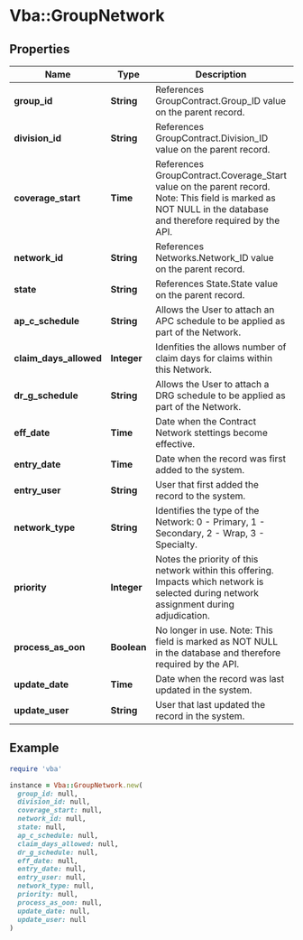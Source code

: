 # Vba::GroupNetwork

## Properties

| Name | Type | Description | Notes |
| ---- | ---- | ----------- | ----- |
| **group_id** | **String** | References GroupContract.Group_ID value on the parent record. |  |
| **division_id** | **String** | References GroupContract.Division_ID value on the parent record. |  |
| **coverage_start** | **Time** | References GroupContract.Coverage_Start value on the parent record. Note: This field is marked as NOT NULL in the database and therefore required by the API. |  |
| **network_id** | **String** | References Networks.Network_ID value on the parent record. |  |
| **state** | **String** | References State.State value on the parent record. |  |
| **ap_c_schedule** | **String** | Allows the User to attach an APC schedule to be applied as part of the Network. | [optional] |
| **claim_days_allowed** | **Integer** | Idenfities the allows number of claim days for claims within this Network. | [optional] |
| **dr_g_schedule** | **String** | Allows the User to attach a DRG schedule to be applied as part of the Network. | [optional] |
| **eff_date** | **Time** | Date when the Contract Network stettings become effective. | [optional] |
| **entry_date** | **Time** | Date when the record was first added to the system. | [optional] |
| **entry_user** | **String** | User that first added the record to the system. | [optional] |
| **network_type** | **String** | Identifies the type of the Network: 0 - Primary, 1 - Secondary, 2 - Wrap, 3 - Specialty. | [optional] |
| **priority** | **Integer** | Notes the priority of this network within this offering. Impacts which network is selected during network assignment during adjudication. | [optional] |
| **process_as_oon** | **Boolean** | No longer in use. Note: This field is marked as NOT NULL in the database and therefore required by the API. |  |
| **update_date** | **Time** | Date when the record was last updated in the system. | [optional] |
| **update_user** | **String** | User that last updated the record in the system. | [optional] |

## Example

```ruby
require 'vba'

instance = Vba::GroupNetwork.new(
  group_id: null,
  division_id: null,
  coverage_start: null,
  network_id: null,
  state: null,
  ap_c_schedule: null,
  claim_days_allowed: null,
  dr_g_schedule: null,
  eff_date: null,
  entry_date: null,
  entry_user: null,
  network_type: null,
  priority: null,
  process_as_oon: null,
  update_date: null,
  update_user: null
)
```

